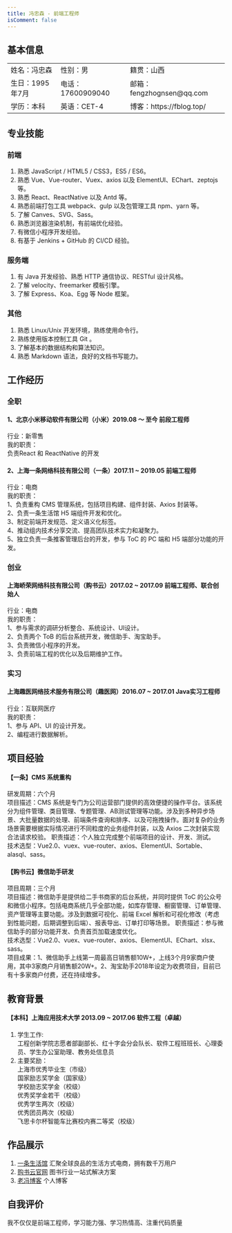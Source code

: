 ```yaml
---
title: 冯忠森 - 前端工程师
isComment: false
---
```


## 基本信息

<table>
    <tr><td>姓名：冯忠森</td><td>性别：男</td><td>籍贯：山西</td></tr>
    <tr><td>生日：1995年7月</td><td>电话：17600909040</td><td>邮箱：fengzhognsen@qq.com</td></tr>
    <tr><td>学历：本科</td><td>英语：CET-4</td><td>博客：https://fblog.top/</td></tr>
</table>

## 专业技能
### 前端
1. 熟悉 JavaScript / HTML5 / CSS3，ES5 / ES6。
2. 熟悉 Vue、Vue-router、Vuex、axios 以及 ElementUI、EChart、zeptojs 等。
3. 熟悉 React、ReactNative 以及 Antd 等。
4. 熟悉前端打包工具 webpack、gulp 以及包管理工具 npm、yarn 等。
5. 了解 Canves、SVG、Sass。
6. 熟悉浏览器渲染机制，有前端优化经验。
7. 有微信小程序开发经验。
8. 有基于 Jenkins + GitHub 的 CI/CD 经验。

### 服务端
1. 有 Java 开发经验、熟悉 HTTP 通信协议、RESTful 设计风格。
2. 了解 velocity、freemarker 模板引擎。
3. 了解 Express、Koa、Egg 等 Node 框架。

### 其他
1. 熟悉 Linux/Unix 开发环境，熟练使用命令行。
2. 熟练使用版本控制工具 Git 。
3. 了解基本的数据结构和算法知识。
4. 熟悉 Markdown 语法，良好的文档书写能力。

## 工作经历
### 全职
#### 1、北京小米移动软件有限公司（小米）2019.08 ～ 至今 前段工程师
行业：新零售<br>
我的职责：<br>
负责React 和 ReactNative 的开发<br>

#### 2、上海一条网络科技有限公司（一条）2017.11 ~ 2019.05  前端工程师
行业：电商<br>
我的职责：<br>
1、负责重构 CMS 管理系统，包括项目构建、组件封装、Axios 封装等。<br>
2、负责一条生活馆 H5 端组件开发和优化。<br>
3、制定前端开发规范、定义语义化标签。<br>
4、推动组内技术分享交流、提高团队技术实力和凝聚力。<br>
5、独立负责一条推客管理后台的开发，参与 ToC 的 PC 端和 H5 端部分功能的开发。

### 创业

#### 上海峤荣网络科技有限公司（购书云）2017.02 ~ 2017.09  前端工程师、联合创始人
行业：电商<br>
我的职责：<br>
1、参与需求的调研分析整合、系统设计、UI设计。<br>
2、负责两个 ToB 的后台系统开发，微信助手、淘宝助手。<br>
3、负责微信小程序的开发。<br>
3、负责前端工程的优化以及后期维护工作。

### 实习
#### 上海趣医网络技术服务有限公司（趣医网）2016.07 ~ 2017.01  Java实习工程师
行业：互联网医疗<br>
我的职责：<br>
1、参与 API、UI 的设计开发。<br>
2、编程进行数据解析。

## 项目经验
#### 【一条】CMS 系统重构
研发周期：六个月<br>
项目描述：CMS 系统是专门为公司运营部门提供的高效便捷的操作平台。该系统分为组件管理、类目管理、专题管理、AB测试管理等功能。涉及到多种异步场景、大批量数据的处理、前端条件查询和排序、以及可拖拽操作。面对复杂的业务场景需要根据实际情况进行不同粒度的业务组件封装，以及 Axios 二次封装实现合法请求校验。
职责描述：个人独立完成整个前端项目的设计、开发、测试。<br>
技术选型：Vue2.0、vuex、vue-router、axios、ElementUI、Sortable、alasql、sass。

#### 【购书云】微信助手研发
项目周期：三个月<br>
项目描述：微信助手是提供给二手书商家的后台系统，并同时提供 ToC 的公众号和微信小程序。包括电商系统几乎全部功能，如库存管理、橱窗管理、订单管理、资产管理等主要功能。涉及到数据可视化、前端 Excel 解析和可视化修改（考虑到性能问题，后期调整到后端）、报表导出、订单打印等场景。
职责描述：参与微信助手的部分功能开发、负责首页加载速度优化。<br>
技术选型：Vue2.0、vuex、vue-router、axios、ElementUI、EChart、xlsx、sass。<br>
项目成果：1、微信助手上线第一周最高日销售额10W+，上线3个月9家商户使用，其中3家商户月销售额20W+。2、淘宝助手2018年设定为收费项目，目前已有十多家商户付费，还在持续增多。

## 教育背景
#### 【本科】上海应用技术大学  2013.09 ~ 2017.06  软件工程（卓越）
1. 学生工作:<br/>
工程创新学院志愿者部副部长、红十字会分会队长、软件工程班班长、心理委员、学生办公室助理、教务处信息员
2. 主要奖励：<br/>
上海市优秀毕业生（市级）<br/>
国家励志奖学金（国家级）<br/>
学校励志奖学金（校级）<br/>
优秀奖学金若干（校级）<br/>
优秀学生两次（校级）<br/>
优秀团员两次（校级）<br/>
飞思卡尔杯智能车比赛校内赛二等奖（校级）

## 作品展示
1. [一条生活馆](https://h5.yit.com/)  汇聚全球良品的生活方式电商，拥有数千万用户
2. [购书云官网](http://www.goushuyun.com/)  图书行业一站式解决方案
3. [老冯博客](http://fblog.top/) 个人博客

## 自我评价
我不仅仅是前端工程师，学习能力强、学习热情高、注重代码质量